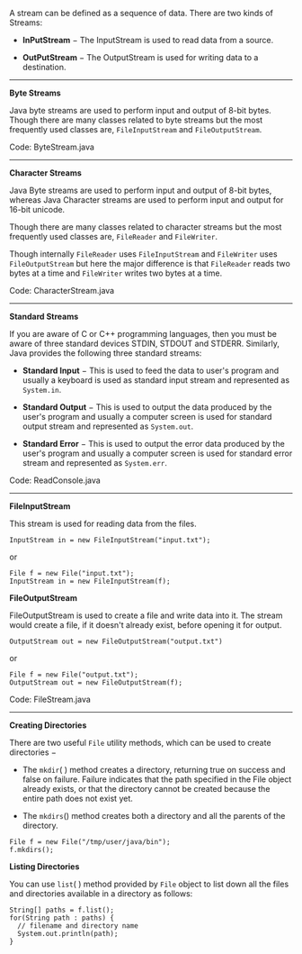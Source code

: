 A stream can be defined as a sequence of data. There are two kinds of Streams:

* **InPutStream** − The InputStream is used to read data from a source.

* **OutPutStream** − The OutputStream is used for writing data to a destination.

---

**Byte Streams**

Java byte streams are used to perform input and output of 8-bit bytes. Though there are many classes related to byte streams but the most frequently used classes are, `FileInputStream` and `FileOutputStream`.

Code: ByteStream.java

---

**Character Streams**

Java Byte streams are used to perform input and output of 8-bit bytes, whereas Java Character streams are used to perform input and output for 16-bit unicode.

Though there are many classes related to character streams but the most frequently used classes are, `FileReader` and `FileWriter`.

Though internally `FileReader` uses `FileInputStream` and `FileWriter` uses `FileOutputStream` but here the major difference is that `FileReader` reads two bytes at a time and `FileWriter` writes two bytes at a time.

Code: CharacterStream.java

---

**Standard Streams**

If you are aware of C or C++ programming languages, then you must be aware of three standard devices STDIN, STDOUT and STDERR. Similarly, Java provides the following three standard streams:
* **Standard Input** − This is used to feed the data to user's program and usually a keyboard is used as standard input stream and represented as `System.in`.

* **Standard Output** − This is used to output the data produced by the user's program and usually a computer screen is used for standard output stream and represented as `System.out`.

* **Standard Error** − This is used to output the error data produced by the user's program and usually a computer screen is used for standard error stream and represented as `System.err`.

Code: ReadConsole.java

---

**FileInputStream**

This stream is used for reading data from the files.

```
InputStream in = new FileInputStream("input.txt");
```

or

```
File f = new File("input.txt");
InputStream in = new FileInputStream(f);
```

**FileOutputStream**

FileOutputStream is used to create a file and write data into it. The stream would create a file, if it doesn't already exist, before opening it for output.

```
OutputStream out = new FileOutputStream("output.txt")
```

or

```
File f = new File("output.txt");
OutputStream out = new FileOutputStream(f);
```

Code: FileStream.java

---

**Creating Directories**

There are two useful `File` utility methods, which can be used to create directories −

* The `mkdir`( ) method creates a directory, returning true on success and false on failure. Failure indicates that the path specified in the File object already exists, or that the directory cannot be created because the entire path does not exist yet.

* The `mkdirs`() method creates both a directory and all the parents of the directory.

```
File f = new File("/tmp/user/java/bin");
f.mkdirs();
```

**Listing Directories**

You can use `list`( ) method provided by `File` object to list down all the files and directories available in a directory as follows:

```
String[] paths = f.list();
for(String path : paths) {
  // filename and directory name
  System.out.println(path);
}
```
